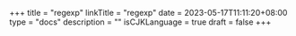 +++
title = "regexp"
linkTitle = "regexp"
date = 2023-05-17T11:11:20+08:00
type = "docs"
description = ""
isCJKLanguage = true
draft = false
+++